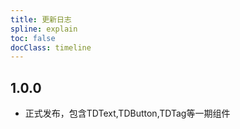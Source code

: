 ```yaml
---
title: 更新日志
spline: explain
toc: false
docClass: timeline
---
```


## 1.0.0

* 正式发布，包含TDText,TDButton,TDTag等一期组件
